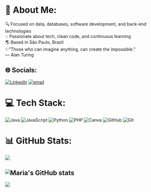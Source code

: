 # 💫 About Me:
🔍 Focused on data, databases, software development, and back-end technologies<br>💡 Passionate about tech, clean code, and continuous learning <br>🌎 Based in São Paulo, Brazil<br>✨"Those who can imagine anything, can create the impossible."<br>          — Alan Turing


## 🌐 Socials:
[![LinkedIn](https://img.shields.io/badge/LinkedIn-%230077B5.svg?logo=linkedin&logoColor=white)](https://linkedin.com/in/https://www.linkedin.com/in/maria-eduarda-ferraz-715954351/) [![email](https://img.shields.io/badge/Email-D14836?logo=gmail&logoColor=white)](mailto:mariaeferrazsilva@gmail.com) 

# 💻 Tech Stack:
![Java](https://img.shields.io/badge/java-%23ED8B00.svg?style=for-the-badge&logo=openjdk&logoColor=white) ![JavaScript](https://img.shields.io/badge/javascript-%23323330.svg?style=for-the-badge&logo=javascript&logoColor=%23F7DF1E) ![Python](https://img.shields.io/badge/python-3670A0?style=for-the-badge&logo=python&logoColor=ffdd54) ![PHP](https://img.shields.io/badge/php-%23777BB4.svg?style=for-the-badge&logo=php&logoColor=white) ![Canva](https://img.shields.io/badge/Canva-%2300C4CC.svg?style=for-the-badge&logo=Canva&logoColor=white) ![GitHub](https://img.shields.io/badge/github-%23121011.svg?style=for-the-badge&logo=github&logoColor=white) ![Git](https://img.shields.io/badge/git-%23F05033.svg?style=for-the-badge&logo=git&logoColor=white)

# 📊 GitHub Stats:

![](https://nirzak-streak-stats.vercel.app/?user=whoisMEFS&theme=tokyonight&hide_border=true)<br/>

![Maria's GitHub stats](https://github-readme-stats.vercel.app/api?username=whoisMEFS&show_icons=true&theme=tokyonight)
---
[![](https://visitcount.itsvg.in/api?id=whoisMEFS&icon=0&color=6)](https://visitcount.itsvg.in)

<!-- Proudly created with GPRM ( https://gprm.itsvg.in ) -->

